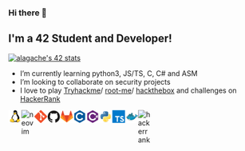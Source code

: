 ### Hi there 👋

## I'm a 42 Student and Developer!
[![alagache's 42 stats](https://badge42.vercel.app/api/v2/cl3dqpv8d001609k34xcybw9c/stats?cursusId=1&coalitionId=2)](https://github.com/JaeSeoKim/badge42)

- I’m currently learning python3, JS/TS, C, C# and ASM
- I’m looking to collaborate on security projects
- I love to play [Tryhackme][Tryhackme]/ [root-me][root-me]/ [hackthebox][hackthebox] and challenges on [HackerRank][HackerRank]

[<img align="left" alt="linux" width="26px" src="https://github.com/devicons/devicon/blob/master/icons/linux/linux-original.svg" />][linux]
[<img align="left" alt="neovim" width="26px" src="https://www.vectorlogo.zone/logos/neovimio/neovimio-icon.svg" />][neovim]
[<img align="left" alt="git" width="26px" src="https://github.com/devicons/devicon/blob/master/icons/git/git-original.svg" />][version]
[<img align="left" alt="github" width="26px" src="https://github.com/devicons/devicon/blob/master/icons/github/github-original.svg" />][github]
[<img align="left" alt="gitlab" width="26px" src="https://github.com/devicons/devicon/blob/master/icons/gitlab/gitlab-original.svg" />][gitlab]
[<img align="left" alt="C" width="26px" src="https://raw.githubusercontent.com/devicons/devicon/master/icons/c/c-plain.svg" />][C]
[<img align="left" alt="C#" width="26px" src="https://raw.githubusercontent.com/devicons/devicon/master/icons/csharp/csharp-plain.svg" />][C#]
[<img align="left" alt="python" width="26px" src="https://github.com/devicons/devicon/blob/master/icons/python/python-original.svg" />][python]
[<img align="left" alt="typescript" width="26px" src="https://github.com/devicons/devicon/blob/master/icons/typescript/typescript-plain.svg" />][typescript]
[<img align="left" alt="docker" width="26px" src="https://github.com/devicons/devicon/blob/master/icons/docker/docker-original.svg" />][docker]
[<img align="left" alt="hackerrank" width="26px" src="https://is2-ssl.mzstatic.com/image/thumb/Music128/v4/e3/05/1b/e3051b03-d132-df20-c4be-980616c45b02/source/1200x630bb.jpg"/>][HackerRank]

[linux]: https://lubuntu.fr/
[neovim]: https://neovim.io/
[version]: https://git-scm.com/book/fr/v2/D%C3%A9marrage-rapide-%C3%80-propos-de-la-gestion-de-version
[github]: https://github.com/
[gitlab]: https://about.gitlab.com/
[tryhackme]: https://tryhackme.com
[root-me]: https://www.root-me.org/?lang=en
[hackthebox]: https://www.hackthebox.eu
[C]: https://en.wikipedia.org/wiki/C_(programming_language)
[C#]: https://docs.microsoft.com/en-us/dotnet/csharp/(programming_language)
[python]: https://www.python.org/
[typescript]: https://www.typescriptlang.org/
[docker]: https://en.wikipedia.org/wiki/Docker_(software)
[HackerRank]: https://www.hackerrank.com/
